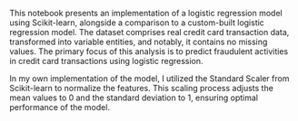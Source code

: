 This notebook presents an implementation of a logistic regression model using Scikit-learn, alongside a comparison to a custom-built logistic regression model. The dataset comprises real credit card transaction data, transformed into variable entities, and notably, it contains no missing values. The primary focus of this analysis is to predict fraudulent activities in credit card transactions using logistic regression.

In my own implementation of the model, I utilized the Standard Scaler from Scikit-learn to normalize the features. This scaling process adjusts the mean values to 0 and the standard deviation to 1, ensuring optimal performance of the model.
